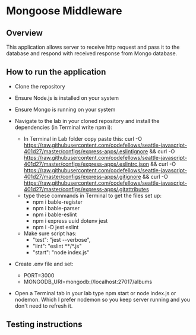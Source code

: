 # Mongoose Middleware

## Overview
This application allows server to receive http request and pass it to the database and respond with received response from Mongo database.

## How to run the application
- Clone the repository 
- Ensure Node.js is installed on your system
- Ensure Mongo is running on your system
- Navigate to the lab in your cloned repository and install the dependencies (in Terminal write npm i):
  - In Terminal in Lab folder copy paste this:
    curl -O https://raw.githubusercontent.com/codefellows/seattle-javascript-401d27/master/configs/express-apps/.eslintignore && curl -O https://raw.githubusercontent.com/codefellows/seattle-javascript-401d27/master/configs/express-apps/.eslintrc.json && curl -O https://raw.githubusercontent.com/codefellows/seattle-javascript-401d27/master/configs/express-apps/.gitignore && curl -O https://raw.githubusercontent.com/codefellows/seattle-javascript-401d27/master/configs/express-apps/.gitattributes
  - type these commands in Terminal to get the files set up:
    - npm i bable-register 
    - npm i bable-parser 
    - npm i bable-eslint 
    - npm i express uuid dotenv jest
    - npm i -D jest eslint
  - Make sure script has:
    - "test": "jest --verbose",
    - "lint": "eslint **/*.js"
    - "start": "node index.js"

- Create .env file and set:
   - PORT=3000 
   - MONGODB_URI=mongodb://localhost:27017/albums

- Open a Terminal tab in your lab type npm start or node index.js or nodemon. Which I prefer nodemon so you keep server running and you don't need to refresh it. 


## Testing instructions


   


